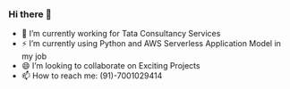 ### Hi there 👋

<!--
**pranabsarkar/pranabsarkar** is a ✨ _special_ ✨ repository because its `README.md` (this file) appears on your GitHub profile.

Here are some ideas to get you started:
- 🤔 I’m looking for help with ...
- 😄 Pronouns: ...
- - 💬 Ask me about ...
-->

- 🔭 I’m currently working for Tata Consultancy Services
- ⚡ I’m currently using Python and AWS Serverless Application Model in my job
- 😄 I’m looking to collaborate on Exciting Projects
- 📫 How to reach me: (91)-7001029414

